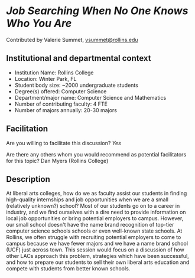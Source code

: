 # _Job Searching When No One Knows Who You Are_
Contributed by Valerie Summet, vsummet@rollins.edu

## Institutional and departmental context
- Institution Name: Rollins College
- Location: Winter Park, FL
- Student body size: ~2000 undergraduate students
- Degree(s) offered: Computer Science
- Department/major name: Computer Science and Mathematics
- Number of contributing faculty: 4 FTE
- Number of majors annually: 20-30 majors

## Facilitation
Are you willing to facilitate this discussion? _Yes_

Are there any others whom you would recommend as potential facilitators for this topic?
Dan Myers (Rollins College)

## Description

At liberal arts colleges, how do we as faculty assist our students in finding high-quality internships and job opportunities when we are a small (relatively unknown?) school?  Most of our students go on to a career in industry, and we find ourselves with a dire need to provide information on local job opportunities or bring potential employers to campus.  However, our small school doesn't have the name brand recognition of top-tier computer science schools schools or even well-known state schools.  At Rollins, we often struggle with recruiting potential employers to come to campus because we have fewer majors and we have a name brand school (UCF) just across town.  This session would focus on a discussion of how other LACs approach this problem, strategies which have been successful, and how to prepare our students to sell their own liberal arts education and compete with students from better known schools.

